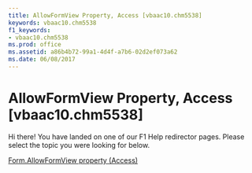 ```yaml
---
title: AllowFormView Property, Access [vbaac10.chm5538]
keywords: vbaac10.chm5538
f1_keywords:
- vbaac10.chm5538
ms.prod: office
ms.assetid: a86b4b72-99a1-4d4f-a7b6-02d2ef073a62
ms.date: 06/08/2017
---
```



# AllowFormView Property, Access [vbaac10.chm5538]

Hi there! You have landed on one of our F1 Help redirector pages. Please select the topic you were looking for below.

[Form.AllowFormView property (Access)](http://msdn.microsoft.com/library/15dc69fc-d4ba-c8e3-d047-71f96c32fe02%28Office.15%29.aspx)

